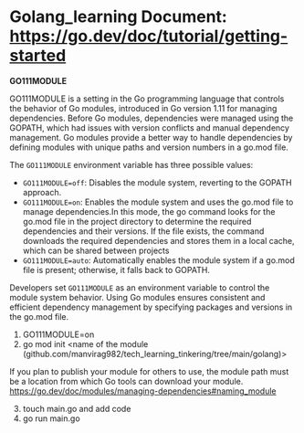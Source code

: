 # Golang_learning Document: https://go.dev/doc/tutorial/getting-started


**GO111MODULE**

GO111MODULE is a setting in the Go programming language that controls the behavior of Go modules, introduced in Go version 1.11 for managing dependencies. Before Go modules, dependencies were managed using the GOPATH, which had issues with version conflicts and manual dependency management. Go modules provide a better way to handle dependencies by defining modules with unique paths and version numbers in a go.mod file.

The `GO111MODULE` environment variable has three possible values:
- `GO111MODULE=off`: Disables the module system, reverting to the GOPATH approach.
- `GO111MODULE=on`: Enables the module system and uses the go.mod file to manage dependencies.In this mode, the go command looks for the go.mod file in the project directory to determine the required dependencies and their versions. If the file exists, the command downloads the required dependencies and stores them in a local cache, which can be shared between projects
- `GO111MODULE=auto`: Automatically enables the module system if a go.mod file is present; otherwise, it falls back to GOPATH.

Developers set `GO111MODULE` as an environment variable to control the module system behavior. Using Go modules ensures consistent and efficient dependency management by specifying packages and versions in the go.mod file.


1. GO111MODULE=on
2. go mod init  <name of the module (github.com/manvirag982/tech_learning_tinkering/tree/main/golang)>   

If you plan to publish your module for others to use, the module path must be a location from which Go tools can download your module. https://go.dev/doc/modules/managing-dependencies#naming_module

3. touch main.go and add code
4. go run main.go




